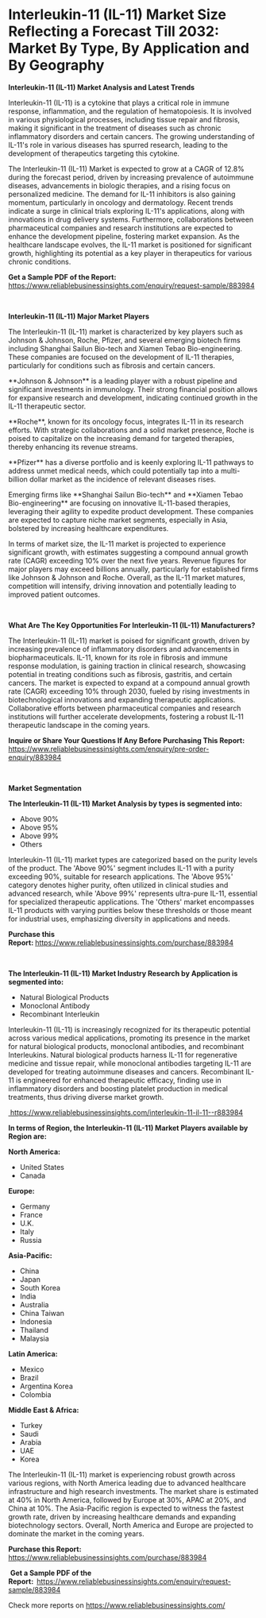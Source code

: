 <p><h1>Interleukin-11 (IL-11) Market Size Reflecting a Forecast Till 2032: Market By Type, By Application and By Geography</h1></p><p><strong>Interleukin-11 (IL-11) Market Analysis and Latest Trends</strong></p>
<p><p>Interleukin-11 (IL-11) is a cytokine that plays a critical role in immune response, inflammation, and the regulation of hematopoiesis. It is involved in various physiological processes, including tissue repair and fibrosis, making it significant in the treatment of diseases such as chronic inflammatory disorders and certain cancers. The growing understanding of IL-11's role in various diseases has spurred research, leading to the development of therapeutics targeting this cytokine.</p><p>The Interleukin-11 (IL-11) Market is expected to grow at a CAGR of 12.8% during the forecast period, driven by increasing prevalence of autoimmune diseases, advancements in biologic therapies, and a rising focus on personalized medicine. The demand for IL-11 inhibitors is also gaining momentum, particularly in oncology and dermatology. Recent trends indicate a surge in clinical trials exploring IL-11's applications, along with innovations in drug delivery systems. Furthermore, collaborations between pharmaceutical companies and research institutions are expected to enhance the development pipeline, fostering market expansion. As the healthcare landscape evolves, the IL-11 market is positioned for significant growth, highlighting its potential as a key player in therapeutics for various chronic conditions.</p></p>
<p><strong>Get a Sample PDF of the Report:&nbsp;</strong> <a href="https://www.reliablebusinessinsights.com/enquiry/request-sample/883984?utm_campaign=3083&utm_medium=2&utm_source=Github&utm_content=ia&utm_term=09032025&utm_id=interleukin-11-il-11">https://www.reliablebusinessinsights.com/enquiry/request-sample/883984</a></p>
<p>&nbsp;</p>
<p><strong>Interleukin-11 (IL-11) Major Market Players</strong></p>
<p><p>The Interleukin-11 (IL-11) market is characterized by key players such as Johnson & Johnson, Roche, Pfizer, and several emerging biotech firms including Shanghai Sailun Bio-tech and Xiamen Tebao Bio-engineering. These companies are focused on the development of IL-11 therapies, particularly for conditions such as fibrosis and certain cancers.</p><p>**Johnson & Johnson** is a leading player with a robust pipeline and significant investments in immunology. Their strong financial position allows for expansive research and development, indicating continued growth in the IL-11 therapeutic sector. </p><p>**Roche**, known for its oncology focus, integrates IL-11 in its research efforts. With strategic collaborations and a solid market presence, Roche is poised to capitalize on the increasing demand for targeted therapies, thereby enhancing its revenue streams.</p><p>**Pfizer** has a diverse portfolio and is keenly exploring IL-11 pathways to address unmet medical needs, which could potentially tap into a multi-billion dollar market as the incidence of relevant diseases rises. </p><p>Emerging firms like **Shanghai Sailun Bio-tech** and **Xiamen Tebao Bio-engineering** are focusing on innovative IL-11-based therapies, leveraging their agility to expedite product development. These companies are expected to capture niche market segments, especially in Asia, bolstered by increasing healthcare expenditures.</p><p>In terms of market size, the IL-11 market is projected to experience significant growth, with estimates suggesting a compound annual growth rate (CAGR) exceeding 10% over the next five years. Revenue figures for major players may exceed billions annually, particularly for established firms like Johnson & Johnson and Roche. Overall, as the IL-11 market matures, competition will intensify, driving innovation and potentially leading to improved patient outcomes.</p></p>
<p>&nbsp;</p>
<p><strong>What Are The Key Opportunities For Interleukin-11 (IL-11) Manufacturers?</strong></p>
<p><p>The Interleukin-11 (IL-11) market is poised for significant growth, driven by increasing prevalence of inflammatory disorders and advancements in biopharmaceuticals. IL-11, known for its role in fibrosis and immune response modulation, is gaining traction in clinical research, showcasing potential in treating conditions such as fibrosis, gastritis, and certain cancers. The market is expected to expand at a compound annual growth rate (CAGR) exceeding 10% through 2030, fueled by rising investments in biotechnological innovations and expanding therapeutic applications. Collaborative efforts between pharmaceutical companies and research institutions will further accelerate developments, fostering a robust IL-11 therapeutic landscape in the coming years.</p></p>
<p><strong>Inquire or Share Your Questions If Any Before Purchasing This Report:</strong> <a href="https://www.reliablebusinessinsights.com/enquiry/pre-order-enquiry/883984?utm_campaign=3083&utm_medium=2&utm_source=Github&utm_content=ia&utm_term=09032025&utm_id=interleukin-11-il-11">https://www.reliablebusinessinsights.com/enquiry/pre-order-enquiry/883984</a></p>
<p>&nbsp;</p>
<p><strong>Market Segmentation</strong></p>
<p><strong>The Interleukin-11 (IL-11) Market Analysis by types is segmented into:</strong></p>
<p><ul><li>Above 90%</li><li>Above 95%</li><li>Above 99%</li><li>Others</li></ul></p>
<p><p>Interleukin-11 (IL-11) market types are categorized based on the purity levels of the product. The 'Above 90%' segment includes IL-11 with a purity exceeding 90%, suitable for research applications. The 'Above 95%' category denotes higher purity, often utilized in clinical studies and advanced research, while 'Above 99%' represents ultra-pure IL-11, essential for specialized therapeutic applications. The 'Others' market encompasses IL-11 products with varying purities below these thresholds or those meant for industrial uses, emphasizing diversity in applications and needs.</p></p>
<p><strong>Purchase this Report:&nbsp;</strong><a href="https://www.reliablebusinessinsights.com/purchase/883984?utm_campaign=3083&utm_medium=2&utm_source=Github&utm_content=ia&utm_term=09032025&utm_id=interleukin-11-il-11">https://www.reliablebusinessinsights.com/purchase/883984</a></p>
<p>&nbsp;</p>
<p><strong>The Interleukin-11 (IL-11) Market Industry Research by Application is segmented into:</strong></p>
<p><ul><li>Natural Biological Products</li><li>Monoclonal Antibody</li><li>Recombinant Interleukin</li></ul></p>
<p><p>Interleukin-11 (IL-11) is increasingly recognized for its therapeutic potential across various medical applications, promoting its presence in the market for natural biological products, monoclonal antibodies, and recombinant Interleukins. Natural biological products harness IL-11 for regenerative medicine and tissue repair, while monoclonal antibodies targeting IL-11 are developed for treating autoimmune diseases and cancers. Recombinant IL-11 is engineered for enhanced therapeutic efficacy, finding use in inflammatory disorders and boosting platelet production in medical treatments, thus driving diverse market growth.</p></p>
<p><a href="https://www.reliablebusinessinsights.com/interleukin-11-il-11--r883984?utm_campaign=3083&utm_medium=2&utm_source=Github&utm_content=ia&utm_term=09032025&utm_id=interleukin-11-il-11">&nbsp;https://www.reliablebusinessinsights.com/interleukin-11-il-11--r883984</a></p>
<p><strong>In terms of Region, the Interleukin-11 (IL-11) Market Players available by Region are:</strong></p>
<p>
    <p> <strong> North America: </strong>
        <ul>
            <li>United States</li>
            <li>Canada</li>
        </ul>
        </p> 
    <p> <strong> Europe: </strong>
        <ul>
            <li>Germany</li>
            <li>France</li>
            <li>U.K.</li>
            <li>Italy</li>
            <li>Russia</li>
        </ul>
        </p> 
    <p> <strong> Asia-Pacific: </strong>
        <ul>
            <li>China</li>
            <li>Japan</li>
            <li>South Korea</li>
            <li>India</li>
            <li>Australia</li>
            <li>China Taiwan</li>
            <li>Indonesia</li>
            <li>Thailand</li>
            <li>Malaysia</li>
        </ul>
        </p> 
    <p> <strong> Latin America: </strong>
        <ul>
            <li>Mexico</li>
            <li>Brazil</li>
            <li>Argentina Korea</li>
            <li>Colombia</li>
        </ul>
        </p> 
    <p> <strong> Middle East & Africa: </strong>
        <ul>
            <li>Turkey</li>
            <li>Saudi</li>
            <li>Arabia</li>
            <li>UAE</li>
            <li>Korea</li>
        </ul>
    </p>
    </p>
<p><p>The Interleukin-11 (IL-11) market is experiencing robust growth across various regions, with North America leading due to advanced healthcare infrastructure and high research investments. The market share is estimated at 40% in North America, followed by Europe at 30%, APAC at 20%, and China at 10%. The Asia-Pacific region is expected to witness the fastest growth rate, driven by increasing healthcare demands and expanding biotechnology sectors. Overall, North America and Europe are projected to dominate the market in the coming years.</p></p>
<p><strong>Purchase this Report: </strong><a href="https://www.reliablebusinessinsights.com/purchase/883984?utm_campaign=3083&utm_medium=2&utm_source=Github&utm_content=ia&utm_term=09032025&utm_id=interleukin-11-il-11">https://www.reliablebusinessinsights.com/purchase/883984</a></p>
<p>&nbsp;<strong>Get a Sample PDF of the Report:&nbsp;&nbsp;</strong><a href="https://www.reliablebusinessinsights.com/enquiry/request-sample/883984?utm_campaign=3083&utm_medium=2&utm_source=Github&utm_content=ia&utm_term=09032025&utm_id=interleukin-11-il-11">https://www.reliablebusinessinsights.com/enquiry/request-sample/883984</a></p>
<p><strong></strong></p>
<p>Check more reports on <a href="https://www.reliablebusinessinsights.com/?utm_campaign=3083&utm_medium=2&utm_source=Github&utm_content=ia&utm_term=09032025&utm_id=interleukin-11-il-11">https://www.reliablebusinessinsights.com/</a></p>